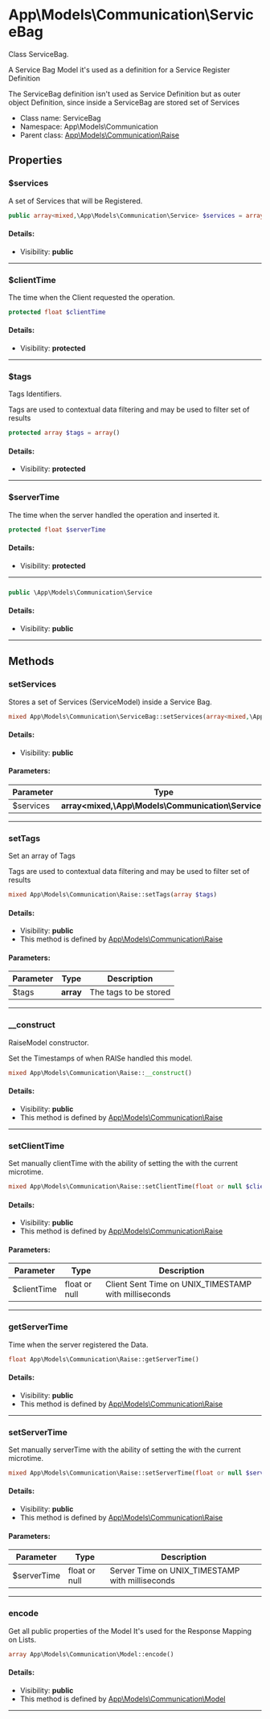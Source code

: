 App\Models\Communication\ServiceBag
===============

Class ServiceBag.

A Service Bag Model it's used
as a definition for a Service Register Definition

The ServiceBag definition isn't used as Service Definition
but as outer object Definition, since inside a ServiceBag
are stored set of Services


* Class name: ServiceBag
* Namespace: App\Models\Communication
* Parent class: [App\Models\Communication\Raise](App-Models-Communication-Raise.md)





Properties
----------


### $services

A set of Services that will be Registered.



```php
public array<mixed,\App\Models\Communication\Service> $services = array()
```

#### Details:
* Visibility: **public**

<hr>

### $clientTime

The time when the Client requested the operation.



```php
protected float $clientTime
```

#### Details:
* Visibility: **protected**

<hr>

### $tags

Tags Identifiers.

Tags are used to contextual data filtering
and may be used to filter set of results

```php
protected array $tags = array()
```

#### Details:
* Visibility: **protected**

<hr>

### $serverTime

The time when the server handled the operation and inserted it.



```php
protected float $serverTime
```

#### Details:
* Visibility: **protected**

<hr>

### 





```php
public \App\Models\Communication\Service 
```

#### Details:
* Visibility: **public**

<hr>

Methods
-------


### setServices

Stores a set of Services (ServiceModel)
inside a Service Bag.



```php
mixed App\Models\Communication\ServiceBag::setServices(array<mixed,\App\Models\Communication\Service> $services)
```

#### Details:
* Visibility: **public**


#### Parameters:

| Parameter | Type | Description |
|-----------|------|-------------|
| $services | **array&lt;mixed,\App\Models\Communication\Service&gt;** |  |


<hr>

### setTags

Set an array of Tags

Tags are used to contextual data filtering
and may be used to filter set of results

```php
mixed App\Models\Communication\Raise::setTags(array $tags)
```

#### Details:
* Visibility: **public**
* This method is defined by [App\Models\Communication\Raise](App-Models-Communication-Raise.md)


#### Parameters:

| Parameter | Type | Description |
|-----------|------|-------------|
| $tags | **array** | The tags to be stored |


<hr>

### __construct

RaiseModel constructor.

Set the Timestamps of when RAISe handled
this model.

```php
mixed App\Models\Communication\Raise::__construct()
```

#### Details:
* Visibility: **public**
* This method is defined by [App\Models\Communication\Raise](App-Models-Communication-Raise.md)



<hr>

### setClientTime

Set manually clientTime
with the ability of setting the with the current microtime.



```php
mixed App\Models\Communication\Raise::setClientTime(float or null $clientTime)
```

#### Details:
* Visibility: **public**
* This method is defined by [App\Models\Communication\Raise](App-Models-Communication-Raise.md)


#### Parameters:

| Parameter | Type | Description |
|-----------|------|-------------|
| $clientTime | float or null | Client Sent Time on UNIX_TIMESTAMP with milliseconds |


<hr>

### getServerTime

Time when the server registered the Data.



```php
float App\Models\Communication\Raise::getServerTime()
```

#### Details:
* Visibility: **public**
* This method is defined by [App\Models\Communication\Raise](App-Models-Communication-Raise.md)



<hr>

### setServerTime

Set manually serverTime
with the ability of setting the with the current microtime.



```php
mixed App\Models\Communication\Raise::setServerTime(float or null $serverTime)
```

#### Details:
* Visibility: **public**
* This method is defined by [App\Models\Communication\Raise](App-Models-Communication-Raise.md)


#### Parameters:

| Parameter | Type | Description |
|-----------|------|-------------|
| $serverTime | float or null | Server Time on UNIX_TIMESTAMP with milliseconds |


<hr>

### encode

Get all public properties of the Model
It's used for the Response Mapping on Lists.



```php
array App\Models\Communication\Model::encode()
```

#### Details:
* Visibility: **public**
* This method is defined by [App\Models\Communication\Model](App-Models-Communication-Model.md)



<hr>
